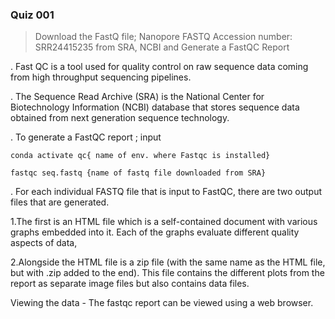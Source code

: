  ### Quiz 001
  > Download the FastQ file;  Nanopore FASTQ Accession number: SRR24415235 from SRA, NCBI
  and Generate a FastQC Report

. Fast QC is a tool used for quality control on raw sequence data coming from high throughput sequencing pipelines.

. The Sequence Read Archive (SRA) is the National Center for Biotechnology Information (NCBI) database that stores sequence data obtained from next generation sequence technology.

. To generate a FastQC report ; input 
```
conda activate qc{ name of env. where Fastqc is installed}
```
```
fastqc seq.fastq {name of fastq file downloaded from SRA}
```
 . For each individual FASTQ file that is input to FastQC, there are two output files that are generated.
 
 1.The first is an HTML file which is a self-contained document with various graphs embedded into it. Each of the graphs evaluate different quality aspects of  data,
 
 2.Alongside the HTML file is a zip file (with the same name as the HTML file, but with .zip added to the end). This file contains the different plots from the report as separate image files but also contains data files.

 Viewing the data - The fastqc report can be viewed using a web browser.
 
 
